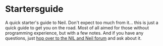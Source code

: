 # Startersguide

A quick starter's guide to Neil. Don't expect too much from it... this is just a quick guide to get you on the road. Most of all aimed for those without programming experience, but with a few notes. And if you have any questions, just [hop over to the NIL and Neil forum](https://nillanguage.freeforums.net/) and ask about it.
